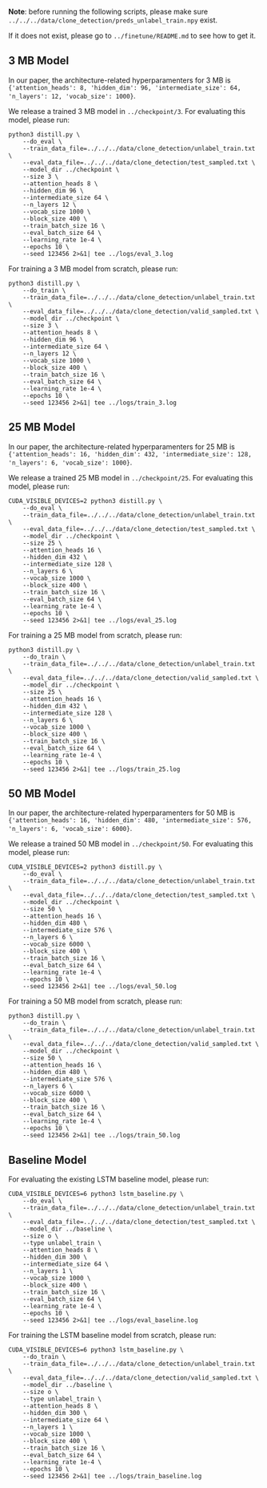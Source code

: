 
**Note**: before running the following scripts, please make sure `../../../data/clone_detection/preds_unlabel_train.npy` exist.

If it does not exist, please go to `../finetune/README.md` to see how to get it.

## 3 MB Model

In our paper, the architecture-related hyperparamenters for 3 MB is `{'attention_heads': 8, 'hidden_dim': 96, 'intermediate_size': 64, 'n_layers': 12, 'vocab_size': 1000}`.

We release a trained 3 MB model in `../checkpoint/3`. For evaluating this model, please run:
```
python3 distill.py \
    --do_eval \
    --train_data_file=../../../data/clone_detection/unlabel_train.txt \
    --eval_data_file=../../../data/clone_detection/test_sampled.txt \
    --model_dir ../checkpoint \
    --size 3 \
    --attention_heads 8 \
    --hidden_dim 96 \
    --intermediate_size 64 \
    --n_layers 12 \
    --vocab_size 1000 \
    --block_size 400 \
    --train_batch_size 16 \
    --eval_batch_size 64 \
    --learning_rate 1e-4 \
    --epochs 10 \
    --seed 123456 2>&1| tee ../logs/eval_3.log
```

For training a 3 MB model from scratch, please run:
```
python3 distill.py \
    --do_train \
    --train_data_file=../../../data/clone_detection/unlabel_train.txt \
    --eval_data_file=../../../data/clone_detection/valid_sampled.txt \
    --model_dir ../checkpoint \
    --size 3 \
    --attention_heads 8 \
    --hidden_dim 96 \
    --intermediate_size 64 \
    --n_layers 12 \
    --vocab_size 1000 \
    --block_size 400 \
    --train_batch_size 16 \
    --eval_batch_size 64 \
    --learning_rate 1e-4 \
    --epochs 10 \
    --seed 123456 2>&1| tee ../logs/train_3.log
```

## 25 MB Model

In our paper, the architecture-related hyperparamenters for 25 MB is `{'attention_heads': 16, 'hidden_dim': 432, 'intermediate_size': 128, 'n_layers': 6, 'vocab_size': 1000}`.

We release a trained 25 MB model in `../checkpoint/25`. For evaluating this model, please run:
```
CUDA_VISIBLE_DEVICES=2 python3 distill.py \
    --do_eval \
    --train_data_file=../../../data/clone_detection/unlabel_train.txt \
    --eval_data_file=../../../data/clone_detection/test_sampled.txt \
    --model_dir ../checkpoint \
    --size 25 \
    --attention_heads 16 \
    --hidden_dim 432 \
    --intermediate_size 128 \
    --n_layers 6 \
    --vocab_size 1000 \
    --block_size 400 \
    --train_batch_size 16 \
    --eval_batch_size 64 \
    --learning_rate 1e-4 \
    --epochs 10 \
    --seed 123456 2>&1| tee ../logs/eval_25.log
```

For training a 25 MB model from scratch, please run:
```
python3 distill.py \
    --do_train \
    --train_data_file=../../../data/clone_detection/unlabel_train.txt \
    --eval_data_file=../../../data/clone_detection/valid_sampled.txt \
    --model_dir ../checkpoint \
    --size 25 \
    --attention_heads 16 \
    --hidden_dim 432 \
    --intermediate_size 128 \
    --n_layers 6 \
    --vocab_size 1000 \
    --block_size 400 \
    --train_batch_size 16 \
    --eval_batch_size 64 \
    --learning_rate 1e-4 \
    --epochs 10 \
    --seed 123456 2>&1| tee ../logs/train_25.log
```

## 50 MB Model

In our paper, the architecture-related hyperparamenters for 50 MB is `{'attention_heads': 16, 'hidden_dim': 480, 'intermediate_size': 576, 'n_layers': 6, 'vocab_size': 6000}`.

We release a trained 50 MB model in `../checkpoint/50`. For evaluating this model, please run:
```
CUDA_VISIBLE_DEVICES=2 python3 distill.py \
    --do_eval \
    --train_data_file=../../../data/clone_detection/unlabel_train.txt \
    --eval_data_file=../../../data/clone_detection/test_sampled.txt \
    --model_dir ../checkpoint \
    --size 50 \
    --attention_heads 16 \
    --hidden_dim 480 \
    --intermediate_size 576 \
    --n_layers 6 \
    --vocab_size 6000 \
    --block_size 400 \
    --train_batch_size 16 \
    --eval_batch_size 64 \
    --learning_rate 1e-4 \
    --epochs 10 \
    --seed 123456 2>&1| tee ../logs/eval_50.log
```

For training a 50 MB model from scratch, please run:
```
python3 distill.py \
    --do_train \
    --train_data_file=../../../data/clone_detection/unlabel_train.txt \
    --eval_data_file=../../../data/clone_detection/valid_sampled.txt \
    --model_dir ../checkpoint \
    --size 50 \
    --attention_heads 16 \
    --hidden_dim 480 \
    --intermediate_size 576 \
    --n_layers 6 \
    --vocab_size 6000 \
    --block_size 400 \
    --train_batch_size 16 \
    --eval_batch_size 64 \
    --learning_rate 1e-4 \
    --epochs 10 \
    --seed 123456 2>&1| tee ../logs/train_50.log
```

## Baseline Model

For evaluating the existing LSTM baseline model, please run:
```
CUDA_VISIBLE_DEVICES=6 python3 lstm_baseline.py \
    --do_eval \
    --train_data_file=../../../data/clone_detection/unlabel_train.txt \
    --eval_data_file=../../../data/clone_detection/test_sampled.txt \
    --model_dir ../baseline \
    --size o \
    --type unlabel_train \
    --attention_heads 8 \
    --hidden_dim 300 \
    --intermediate_size 64 \
    --n_layers 1 \
    --vocab_size 1000 \
    --block_size 400 \
    --train_batch_size 16 \
    --eval_batch_size 64 \
    --learning_rate 1e-4 \
    --epochs 10 \
    --seed 123456 2>&1| tee ../logs/eval_baseline.log
```

For training the LSTM baseline model from scratch, please run:
```
CUDA_VISIBLE_DEVICES=6 python3 lstm_baseline.py \
    --do_train \
    --train_data_file=../../../data/clone_detection/unlabel_train.txt \
    --eval_data_file=../../../data/clone_detection/valid_sampled.txt \
    --model_dir ../baseline \
    --size o \
    --type unlabel_train \
    --attention_heads 8 \
    --hidden_dim 300 \
    --intermediate_size 64 \
    --n_layers 1 \
    --vocab_size 1000 \
    --block_size 400 \
    --train_batch_size 16 \
    --eval_batch_size 64 \
    --learning_rate 1e-4 \
    --epochs 10 \
    --seed 123456 2>&1| tee ../logs/train_baseline.log
```
